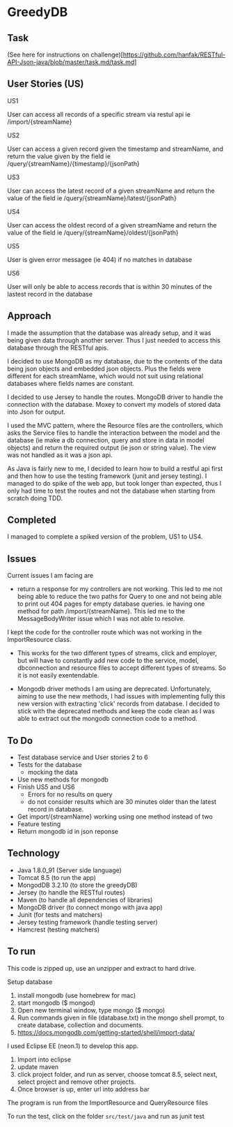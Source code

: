 # GreedyDB

## Task

(See here for instructions on challenge)[https://github.com/hanfak/RESTful-API-Json-java/blob/master/task.md/task.md]

## User Stories (US)

US1

User can access all records of a specific stream via restul api ie /import/{streamName}

US2

User can access a given record given the timestamp and streamName, and return the value given by the field ie /query/{streamName}/{timestamp}/{jsonPath}

US3

User can access the latest record of a given streamName and return the value of the field ie /query/{streamName}/latest/{jsonPath}

US4

User can access the oldest record of a given streamName and return the value of the field ie /query/{streamName}/oldest/{jsonPath}

US5

User is given error messagee (ie 404) if no matches in database

US6

User will only be able to access records that is within 30 minutes of the lastest record in the database

## Approach

I made the assumption that the database was already setup, and it was being given data through another server. Thus I just needed to access this database through the RESTful apis.

I decided to use MongoDB as my database, due to the contents of the data being json objects and embedded json objects. Plus the fields were different for each streamName, which would not suit using relational databases where fields names are constant.

I decided to use Jersey to handle the routes. MongoDB driver to handle the connection with the database. Moxey to convert my models of stored data into Json for output.

I used the MVC pattern, where the Resource files are the controllers, which asks the Service files to handle the interaction between the model and the database (ie make a db connection, query and store in data in model objects) and return the required output (ie json or string value). The view was not handled as it was a json api.

As Java is fairly new to me, I decided to learn how to build a restful api first and then how to use the testing framework (junit and jersey testing). I managed to do spike of the web app, but took longer than expected, thus I only had time to test the routes and not the database when starting from scratch doing TDD.

## Completed

I managed to complete a spiked version of the problem, US1 to US4.

## Issues

Current issues I am facing are

- return a response for my controllers are not working. This led to me not being able to reduce the two paths for Query to one and not being able to print out 404 pages for empty database queries. ie having one method for path /import/{streamName}. This led me to the MessageBodyWriter issue which I was not able to resolve.

I kept the code for the controller route which was not working in the ImportResource class.

- This works for the two different types of streams, click and employer, but will have to constantly add new code to the service, model, dbconnection and resource files to accept different types of streams. So it is not easily exentendable.

- Mongodb driver methods I am using are deprecated. Unfortunately, aiming to use the new methods, I had issues with implementing fully this new version with extracting 'click' records from database. I decided to stick with the deprecated methods and keep the code clean as I was able to extract out the mongodb connection code to a method.


## To Do

- Test database service and User stories 2 to 6
- Tests for the database
  - mocking the data
- Use new methods for mongodb
- Finish US5 and US6
  - Errors for no results on query
  - do not consider results which are 30 minutes older than the latest record in database.
- Get import/{streamName} working using one method instead of two
- Feature testing
- Return mongodb id in json reponse

## Technology

- Java 1.8.0_91 (Server side language)
- Tomcat 8.5 (to run the app)
- MongodDB 3.2.10 (to store the greedyDB)
- Jersey (to handle the RESTful routes)
- Maven (to handle all dependencies of libraries)
- MongoDB driver (to connect mongo with java app)
- Junit (for tests and matchers)
- Jersey testing framework (handle testing server)
- Hamcrest (testing matchers)

## To run

This code is zipped up, use an unzipper and extract to hard drive.

Setup database

1. install mongodb (use homebrew for mac)
2. start mongodb  ($ mongod)
3. Open new terminal window, type mongo ($ mongo)
4. Run commands given in file (database.txt) in the mongo shell prompt, to create database, collection and documents.
5. https://docs.mongodb.com/getting-started/shell/import-data/

I used Eclipse EE (neon.1) to develop this app.

1. Import into eclipse
2. update maven
3. click project folder, and  run as server, choose tomcat 8.5, select next, select project and remove other projects.
4. Once browser is up, enter url into address bar

The program is run from the ImportResource and QueryResource files

To run the test, click on the folder `src/test/java` and run as junit test